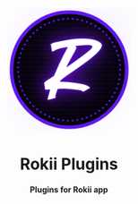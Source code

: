 <p align="center">
    <img
        alt="Rokii logo"
        width="220"
        src="https://raw.githubusercontent.com/RokiiApp/extensions/main/assets/icon.svg"
    />
</p>

<h1 align="center">Rokii Plugins</h1>
<h4 align="center">Plugins for Rokii app</h4>
